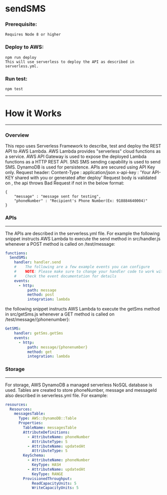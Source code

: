 # sendSMS
### Prerequisite:
    Requires Node 8 or higher

### Deploy to AWS:
    npm run deploy
    This will use serverless to deploy the API as described in serverless.yml.

### Run test:
    npm test

- - - - 
# How it Works
- - - -
### Overview
This repo uses Serverless Framework to describe, test and deploy the REST API to AWS Lambda. AWS Lambda provides "serverless" cloud functions as a service. AWS API Gateway is used to expose the deployed Lambda functions as a HTTP REST API.
SNS SMS sending capability is used to send SMS. DynamoDB is used for persistence.
APIs are secured using API Key only.
Request header:
Content-Type : application/json
x-api-key : 'Your API-KEY shared with you or generated after deploy'
Request body is validated on , the api throws Bad Request if not in the below format: 
```
{
	"message" : "message sent for testing",
	"phoneNumber" : "Recipient's Phone Number(Ex: 918884640004)"
}
```

### APIs
- - - -
The APIs are described in the serverless.yml file. For example the following snippet instructs AWS Lambda to execute the send method in src/handler.js whenever a POST method is called on /test/message:

```yaml
functions:
  SendSMS:
    handler: handler.send
    #    The following are a few example events you can configure
    #    NOTE: Please make sure to change your handler code to work with those events
    #    Check the event documentation for details
    events:
      - http:
          path: message
          method: post
          integration: lambda
```
the following snippet instructs AWS Lambda to execute the getSms method in src/getSms.js whenever a GET method is called on /test/message/{phonenumber}:

```yaml
GetSMS:
    handler: getSms.getSms
    events:
      - http:
          path: message/{phonenumber}
          method: get
          integration: lambda
```
### Storage
- - - -
For storage, AWS DynamoDB a managed serverless NoSQL database is used. Tables are created to store phoneNumber, message and messageId also described in serverless.yml file. For example:
```yaml
resources:
  Resources:
    messagesTable:
      Type: AWS::DynamoDB::Table
      Properties:
        TableName: messagesTable
        AttributeDefinitions:
          - AttributeName: phoneNumber
            AttributeType: S
          - AttributeName: updatedAt
            AttributeType: S
        KeySchema:
          - AttributeName: phoneNumber
            KeyType: HASH
          - AttributeName: updatedAt
            KeyType: RANGE
        ProvisionedThroughput:
            ReadCapacityUnits: 5
            WriteCapacityUnits: 5
```

